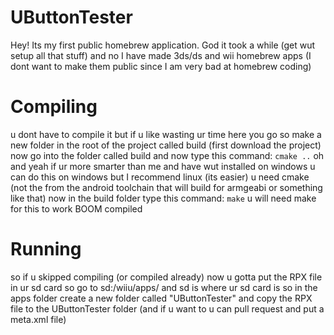 # UButtonTester
Hey! Its my first public homebrew application. God it took a while (get wut setup all that stuff) and no I have made 3ds/ds and wii homebrew apps (I dont want to make them public since I am very bad at homebrew coding)
# Compiling
u dont have to compile it but if u like wasting ur time here you go
so make a new folder in the root of the project called build (first download the project)
now go into the folder called build and now type this command: `cmake ..` oh and yeah if ur more smarter than me and have wut installed on windows u can do this on windows but I recommend linux (its easier)
u need cmake (not the from the android toolchain that will build for armgeabi or something like that)
now in the build folder type this command: `make` u will need make for this to work
BOOM compiled
# Running
so if u skipped compiling (or compiled already) now u gotta put the RPX file in ur sd card so go to sd:/wiiu/apps/ and sd is where ur sd card is so in the apps folder create a new folder called "UButtonTester" and copy the RPX file to the UButtonTester folder (and if u want to u can pull request and put a meta.xml file)